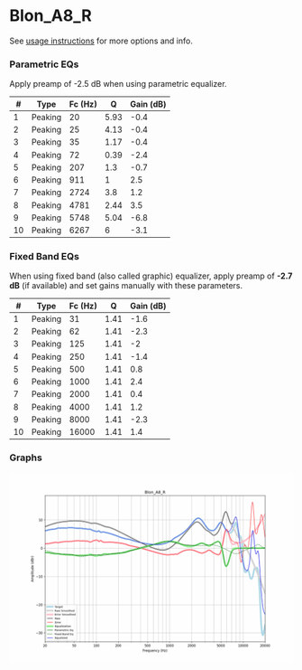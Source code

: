 # Blon_A8_R
See [usage instructions](https://github.com/jaakkopasanen/AutoEq#usage) for more options and info.

### Parametric EQs
Apply preamp of -2.5 dB when using parametric equalizer.

|   # | Type    |   Fc (Hz) |    Q |   Gain (dB) |
|-----|---------|-----------|------|-------------|
|   1 | Peaking |        20 | 5.93 |        -0.4 |
|   2 | Peaking |        25 | 4.13 |        -0.4 |
|   3 | Peaking |        35 | 1.17 |        -0.4 |
|   4 | Peaking |        72 | 0.39 |        -2.4 |
|   5 | Peaking |       207 | 1.3  |        -0.7 |
|   6 | Peaking |       911 | 1    |         2.5 |
|   7 | Peaking |      2724 | 3.8  |         1.2 |
|   8 | Peaking |      4781 | 2.44 |         3.5 |
|   9 | Peaking |      5748 | 5.04 |        -6.8 |
|  10 | Peaking |      6267 | 6    |        -3.1 |

### Fixed Band EQs
When using fixed band (also called graphic) equalizer, apply preamp of **-2.7 dB** (if available) and set gains manually with these parameters.

|   # | Type    |   Fc (Hz) |    Q |   Gain (dB) |
|-----|---------|-----------|------|-------------|
|   1 | Peaking |        31 | 1.41 |        -1.6 |
|   2 | Peaking |        62 | 1.41 |        -2.3 |
|   3 | Peaking |       125 | 1.41 |        -2   |
|   4 | Peaking |       250 | 1.41 |        -1.4 |
|   5 | Peaking |       500 | 1.41 |         0.8 |
|   6 | Peaking |      1000 | 1.41 |         2.4 |
|   7 | Peaking |      2000 | 1.41 |         0.4 |
|   8 | Peaking |      4000 | 1.41 |         1.2 |
|   9 | Peaking |      8000 | 1.41 |        -2.3 |
|  10 | Peaking |     16000 | 1.41 |         1.4 |

### Graphs
![](./Blon_A8_R.png)
